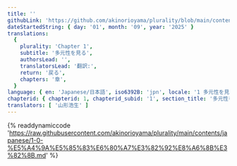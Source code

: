 ```yaml
---
title: ''
githubLink: 'https://github.com/akinorioyama/plurality/blob/main/contents/japanese/1-0-%E5%A4%9A%E5%85%83%E6%80%A7%E3%82%92%E8%A6%8B%E3%82%8B.md'
dateStartedString: { day: '01', month: '09', year: '2025' }
translations:
  {
    plurality: 'Chapter 1',
    subtitle: '多元性を見る',
    authorsLead: '',
    translatorsLead: '翻訳:',
    return: '戻る',
    chapters: '章',
  }
language: { en: 'Japanese/日本語', iso6392B: 'jpn', locale: '1 多元性を見る' }
chapterid: { chapterid: 1, chapterid_subid: '1', section_title: '多元性を見る' }
translators: [ '山形浩生' ]
---
```

{% readdynamiccode 'https://raw.githubusercontent.com/akinorioyama/plurality/main/contents/japanese/1-0-%E5%A4%9A%E5%85%83%E6%80%A7%E3%82%92%E8%A6%8B%E3%82%8B.md' %}
